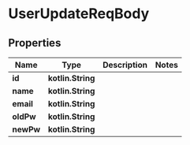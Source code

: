 
# UserUpdateReqBody

## Properties
Name | Type | Description | Notes
------------ | ------------- | ------------- | -------------
**id** | **kotlin.String** |  | 
**name** | **kotlin.String** |  | 
**email** | **kotlin.String** |  | 
**oldPw** | **kotlin.String** |  | 
**newPw** | **kotlin.String** |  | 



